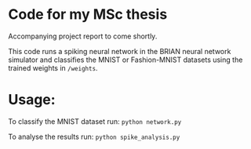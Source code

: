 # Code for my MSc thesis

Accompanying project report to come shortly.

This code runs a spiking neural network in the BRIAN neural network simulator and classifies the MNIST or Fashion-MNIST datasets using the trained weights in `/weights`.

# Usage:
To classify the MNIST dataset run:
`python network.py`

To analyse the results run:
`python spike_analysis.py`
